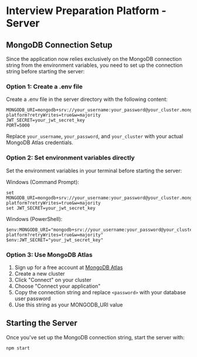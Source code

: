 # Interview Preparation Platform - Server

## MongoDB Connection Setup

Since the application now relies exclusively on the MongoDB connection string from the environment variables, you need to set up the connection string before starting the server:

### Option 1: Create a .env file

Create a .env file in the server directory with the following content:

```
MONGODB_URI=mongodb+srv://your_username:your_password@your_cluster.mongodb.net/interview-platform?retryWrites=true&w=majority
JWT_SECRET=your_jwt_secret_key
PORT=5000
```

Replace `your_username`, `your_password`, and `your_cluster` with your actual MongoDB Atlas credentials.

### Option 2: Set environment variables directly

Set the environment variables in your terminal before starting the server:

Windows (Command Prompt):
```
set MONGODB_URI=mongodb+srv://your_username:your_password@your_cluster.mongodb.net/interview-platform?retryWrites=true&w=majority
set JWT_SECRET=your_jwt_secret_key
```

Windows (PowerShell):
```
$env:MONGODB_URI="mongodb+srv://your_username:your_password@your_cluster.mongodb.net/interview-platform?retryWrites=true&w=majority"
$env:JWT_SECRET="your_jwt_secret_key"
```

### Option 3: Use MongoDB Atlas

1. Sign up for a free account at [MongoDB Atlas](https://www.mongodb.com/cloud/atlas)
2. Create a new cluster
3. Click "Connect" on your cluster
4. Choose "Connect your application"
5. Copy the connection string and replace `<password>` with your database user password
6. Use this string as your MONGODB_URI value

## Starting the Server

Once you've set up the MongoDB connection string, start the server with:

```
npm start
``` 